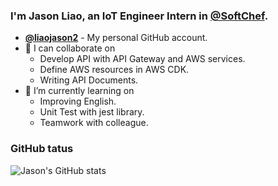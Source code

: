 ### I'm Jason Liao, an IoT Engineer Intern in [@SoftChef](https://github.com/softchef).

- **[@liaojason2](https://github.com/liaojason2)** - My personal GitHub account.
- 👯 I can collaborate on
  - Develop API with API Gateway and AWS services.
  - Define AWS resources in AWS CDK.
  - Writing API Documents.
- 🌱 I’m currently learning on
  - Improving English.
  - Unit Test with jest library.
  - Teamwork with colleague.

### GitHub tatus
![Jason's GitHub stats](https://github-readme-stats.vercel.app/api?username=liaojason2softchef&count_private=true&show_icons=true&theme=radical)

<!--
**liaojason2softchef/liaojason2softchef** is a ✨ _special_ ✨ repository because its `README.md` (this file) appears on your GitHub profile.

Here are some ideas to get you started:

- 🔭 I’m currently working on ...
- 🌱 I’m currently learning ...
- 👯 I’m looking to collaborate on ...
- 🤔 I’m looking for help with ...
- 💬 Ask me about ...
- 📫 How to reach me: ...
- 😄 Pronouns: ...
- ⚡ Fun fact: ...
-->

